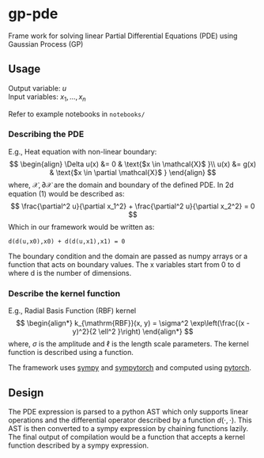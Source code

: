 # gp-pde
Frame work for solving linear Partial Differential Equations (PDE) using Gaussian Process (GP)

## Usage
Output variable: $u$ <br/>
Input variables: $x_1,...,x_n$


Refer to example notebooks in `notebooks/`

### Describing the PDE
E.g., Heat equation with non-linear boundary:
$$
\begin{align}
\Delta u(x) &= 0 & \text{$x \in \mathcal{X}$ }\\
u(x) &= g(x) & \text{$x \in \partial \mathcal{X}$ }
\end{align}
$$
where, $\mathcal{X}, \partial \mathcal{X}$ are the domain and boundary of the defined PDE.
In 2d equation $(1)$ would be described as:
$$
\frac{\partial^2 u}{\partial x_1^2} + \frac{\partial^2 u}{\partial x_2^2} = 0
$$
Which in our framework would be written as:
```
d(d(u,x0),x0) + d(d(u,x1),x1) = 0
```
The boundary condition and the domain are passed as numpy arrays or a function that acts on boundary values. The x variables start from 0 to d where d is the number of dimensions. 



### Describe the kernel function
E.g., Radial Basis Function (RBF) kernel
$$
\begin{align*}
k_{\mathrm{RBF}}(x, y) = \sigma^2 \exp\left(\frac{(x - y)^2}{2 \ell^2 }\right)
\end{align*}
$$
where, $\sigma$ is the amplitude and $\ell$ is the length scale parameters.
The kernel function is described using a function.

The framework uses [sympy](https://www.sympy.org/en/index.html) and [sympytorch](https://github.com/patrick-kidger/sympytorch) and computed using [pytorch](https://pytorch.org/).


## Design
The PDE expression is parsed to a python AST which only supports linear operations and the differential operator described by a function $d(\cdot, \cdot)$. This AST is then converted to a sympy expression by chaining functions lazily. The final output of compilation would be a function that accepts a kernel function described by a sympy expression. 
